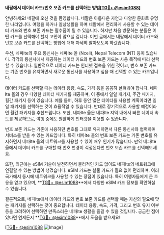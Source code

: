 **네팔에서 데이터 카드/번호 보존 카드를 선택하는 방법[[TG💪+ @esim1088](https://t.me/s/esim1088)]**

안녕하세요! 네팔에 오신 것을 환영합니다. 네팔은 아름다운 자연과 다양한 문화로 유명한 나라입니다. 여행을 하거나 일상생활을 하며 네팔에서 편리하게 사용할 수 있는 데이터 카드와 번호 보존 카드는 필수품이 될 수 있습니다. 하지만 처음 방문하는 분들은 어떤 카드를 선택해야 할지 고민이 많으실 겁니다. 이번 글에서는 네팔에서 데이터 카드와 번호 보존 카드를 선택하는 방법에 대해 자세히 알아보도록 하겠습니다.

우선, 네파lte의 주요 통신사는 네파lte 올 (Ncell), Nepal Telecom (NT) 등이 있습니다. 각각의 통신사에서 제공하는 데이터 카드와 번호 보존 카드는 사용 목적에 따라 선택할 수 있습니다. 일반적으로 데이터 카드는 인터넷 접속을 위한 것이고, 번호 보존 카드는 기존 번호를 유지하면서 새로운 통신사를 사용하고 싶을 때 선택할 수 있는 카드입니다.

데이터 카드를 선택할 때는 데이터 용량, 속도, 가격 등을 꼼꼼히 살펴봐야 합니다. 네파lte 올의 경우 다양한 데이터 패키지를 제공하며, 이 중에서 일일 패키지, 주간 패키지, 월간 패키지 등이 있습니다. 예를 들어, 하루 동안 많은 데이터를 사용할 계획이라면 일일 패키지를 선택하는 것이 효율적일 수 있습니다. 반대로 장기적으로 사용할 예정이라면 월간 패키지를 추천드립니다. 또한, 네파lte 올은 네파lte 지역 내에서 빠른 데이터 속도를 제공하므로, 여행 중에도 원활하게 인터넷을 이용할 수 있습니다.

번호 보존 카드는 기존에 사용하던 번호를 그대로 유지하면서 다른 통신사와 협력하여 서비스를 받을 수 있는 카드입니다. 특히 네파lte 올의 번호 보존 카드는 기존 번호를 유지하면서 네파lte 올의 네트워크를 사용할 수 있어 매우 인기가 많습니다. 만약 네파lte 올에서 데이터 카드를 구매할 때 번호 변경이 걱정된다면 번호 보존 카드를 선택해보세요.

또한, 최근에는 eSIM 기술이 발전하면서 물리적인 카드 없이도 네파lte의 네트워크에 연결할 수 있는 방법이 생겼습니다. eSIM 카드는 실물 카드가 필요 없어 편리하며, 여러 국가에서 동시에 네트워크를 사용할 수 있는 장점이 있습니다. 특히 여행자들에게 큰 호응을 얻고 있으며, **[TG💪+ @esim1088](https://t.me/s/esim1088)**에서 다양한 eSIM 카드 정보를 확인하실 수 있습니다.

결론적으로, 네파lte에서 데이터 카드와 번호 보존 카드를 선택할 때는 자신의 필요에 맞는 패키지를 선택하는 것이 중요합니다. 데이터 용량, 속도, 가격, 그리고 번호 유지 여부 등을 고려하여 선택하면 만족스러운 네파lte 생활을 즐길 수 있을 것입니다. 궁금한 점이 있다면 언제든지 **[TG💪+ @esim1088](https://t.me/s/esim1088)**에서 도움을 받으세요!

[[TG💪+ @esim1088](https://t.me/s/esim1088) ![Image](https://i.postimg.cc/Y0z9fWf4/image.png)]